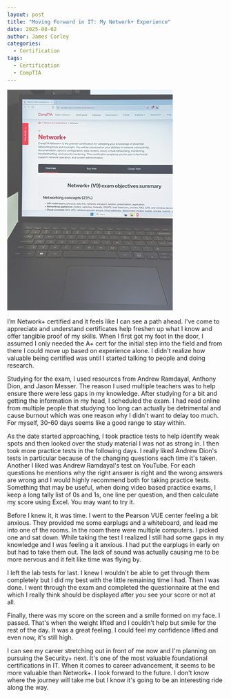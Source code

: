 ```yaml
---
layout: post
title: "Moving Forward in IT: My Network+ Experience"
date: 2025-08-02
author: James Corley
categories:
  - Certification
tags:
  - Certification
  - CompTIA
---
```

![CompTIA Network+ On the Web](../assets/images/CompTIA_Network_Plus@0.25x.jpg)

I’m Network+ certified and it feels like I can see a path ahead. I've come to appreciate and understand certificates help
freshen up what I know and offer tangible proof of my skills. When I first got my foot in the door, I assumed I only needed
the A+ cert for the initial step into the field and from there I could move up based on experience alone. I didn't realize
how valuable being certified was until I started talking to people and doing research.

Studying for the exam, I used resources from Andrew Ramdayal, Anthony Dion, and Jason Messer. The reason I used multiple
teachers was to help ensure there were less gaps in my knowledge. After studying for a bit and getting the information in
my head, I scheduled the exam. I had read online from multiple people that studying too long can actually be detrimental
and cause burnout which was one reason why I didn't want to delay too much. For myself, 30-60 days seems like a good range
to stay within.

As the date started approaching, I took practice tests to help identify weak spots and then looked over the study material
I was not as strong in. I then took more practice tests in the following days. I really liked Andrew Dion's tests in
particular because of the changing questions each time it's taken. Another I liked was Andrew Ramdayal's test on YouTube. For
each questions he mentions why the right answer is right and the wrong answers are wrong and I would highly recommend both
for taking practice tests. Something that may be useful, when doing video based practice exams, I keep a long tally list of
0s and 1s, one line per question, and then calculate my score using Excel. You may want to try it.

Before I knew it, it was time. I went to the Pearson VUE center feeling a bit anxious. They provided me some earplugs and a
whiteboard, and lead me into one of the rooms. In the room there were multiple computers. I picked one and sat down. While
taking the test I realized I still had some gaps in my knowledge and I was feeling a it anxious. I had put the earplugs in
early on but had to take them out. The lack of sound was actually causing me to be more nervous and it felt like time was
flying by.

I left the lab tests for last. I knew I wouldn't be able to get through them completely but I did my best with the little
remaining time I had. Then I was done. I went through the exam and completed the questionnaire at the end which I really
think should be displayed after you see your score or not at all.

Finally, there was my score on the screen and a smile formed on my face. I passed. That's when the weight lifted and I couldn't
help but smile for the rest of the day. It was a great feeling. I could feel my confidence lifted and even now, it's still high.

I can see my career stretching out in front of me now and I'm planning on pursuing the Security+ next. It's one of the most
valuable foundational certifications in IT. When it comes to career advancement, it seems to be more valuable than Network+.
I look forward to the future. I don't know where the journey will take me but I know it's going to be an interesting ride
along the way.
